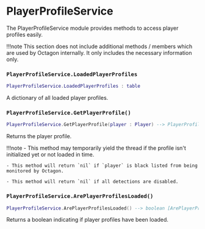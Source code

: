 # PlayerProfileService

The PlayerProfileService module provides methods to access player profiles easily.

!!!note
    This section does not include additional methods / members which are used by Octagon internally. It only includes the necessary information only.

### `PlayerProfileService.LoadedPlayerProfiles`

```lua
PlayerProfileService.LoadedPlayerProfiles : table
```

A dictionary of all loaded player profiles.

### `PlayerProfileService.GetPlayerProfile()`

```lua
PlayerProfileService.GetPlayerProfile(player : Player) --> PlayerProfile | nil []
```

Returns the player profile.

!!!note
    - This method may temporarily yield the thread if the profile isn't initialized yet or not loaded in time.

    - This method will return `nil` if `player` is black listed from being monitored by Octagon.

    - This method will return `nil` if all detections are disabled.

### `PlayerProfileService.ArePlayerProfilesLoaded()`

```lua
PlayerProfileService.ArePlayerProfilesLoaded() --> boolean [ArePlayerProfilesLoaded]
```

Returns a boolean indicating if player profiles have been loaded.